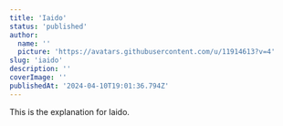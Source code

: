 ```yaml
---
title: 'Iaido'
status: 'published'
author:
  name: ''
  picture: 'https://avatars.githubusercontent.com/u/11914613?v=4'
slug: 'iaido'
description: ''
coverImage: ''
publishedAt: '2024-04-10T19:01:36.794Z'
---
```


This is the explanation for Iaido.